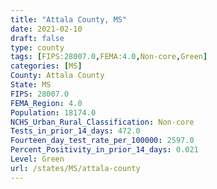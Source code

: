 ```yaml
---
title: "Attala County, MS"
date: 2021-02-10
draft: false
type: county
tags: [FIPS:28007.0,FEMA:4.0,Non-core,Green]
categories: [MS]
County: Attala County
State: MS
FIPS: 28007.0
FEMA_Region: 4.0
Population: 18174.0
NCHS_Urban_Rural_Classification: Non-core
Tests_in_prior_14_days: 472.0
Fourteen_day_test_rate_per_100000: 2597.0
Percent_Positivity_in_prior_14_days: 0.021
Level: Green
url: /states/MS/attala-county
---
```



